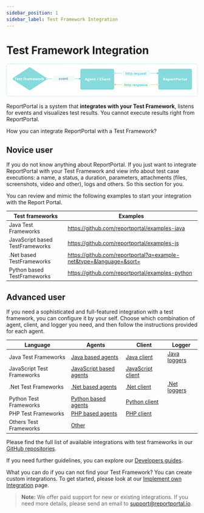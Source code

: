 ```yaml
---
sidebar_position: 1
sidebar_label: Test Framework Integration
---
```


# Test Framework Integration

![Integrations](img/Integrations.png)

ReportPortal is a system that **integrates with your Test Framework**, listens for events and visualizes test results. You cannot execute results right from ReportPortal.

How you can integrate ReportPortal with a Test Framework?

## Novice user

If you do not know anything about ReportPortal. 
If you just want to integrate ReportPortal with your Test Framework and view info about test case executions: a name, a status, a duration, parameters, attachments (files, screenshots, video and other), logs and others.
So this section for you.

You can review and mimic the following examples to start your integration with the Report Portal.

| **Test frameworks** | **Examples**|
| ------------- | ------------- |
| Java Test Frameworks |https://github.com/reportportal/examples-java  |
| JavaScript based TestFrameworks | https://github.com/reportportal/examples-js |
|.Net based TestFrameworks| https://github.com/reportportal?q=example-net&type=&language=&sort=|
|Python based TestFrameworks| https://github.com/reportportal/examples-python|

## Advanced user

If you need a sophisticated and full-featured integration with a test framework, you can configure it by your self. 
Choose which combination of agent, client, and logger you need, and then follow the instructions provided for each agent.

|  **Language** | **Agents** |**Client** | **Logger**| 
| ------------- | ------------- |------------- | ------------- |
|Java Test Frameworks | [Java based agents](https://github.com/reportportal?utf8=%E2%9C%93&q=java-agent&type=&language=)| [Java client](https://github.com/reportportal/client-java)| [Java loggers](https://github.com/reportportal?utf8=%E2%9C%93&q=java+-logger&type=&language=)|
|JavaScript Test Frameworks | [JavaScript based agents](https://github.com/reportportal?utf8=%E2%9C%93&q=javascript&type=&language=)| [JavaScript client](https://github.com/reportportal/client-javascript)| |
|.Net Test Frameworks | [.Net based agents](https://github.com/reportportal?utf8=%E2%9C%93&q=net&type=&language=)| [.Net client](https://github.com/reportportal/client-net)| [.Net loggers](https://github.com/reportportal?utf8=%E2%9C%93&q=net-logger&type=&language=) |
|Python Test Frameworks | [Python based agents](https://github.com/reportportal?utf8=%E2%9C%93&q=python&type=&language=)| [Python client](https://github.com/reportportal/client-Python)| |
|PHP Test Frameworks | [PHP based agents](https://github.com/reportportal?utf8=%E2%9C%93&q=php&type=&language=)| [PHP client](https://github.com/reportportal/client-php)| |
|Others Test Frameworks | [Other](https://reportportal.io/installation)| | | |


Please find the full list of available integrations with test frameworks in our [GitHub repositories](https://github.com/reportportal).

If you need further guidelines, you can explore our [Developers guides](https://reportportal.io/docs/Developers-guide).

What you can do if you can not find your Test Framework?
You can create custom integrations. To get started, please look at our [Implement own Integration](https://reportportal.io/docs/Implement-own-integration) page.

>**Note:**
> We offer paid support for new or existing integrations. If you need more details, please send an email to support@reportportal.io.

